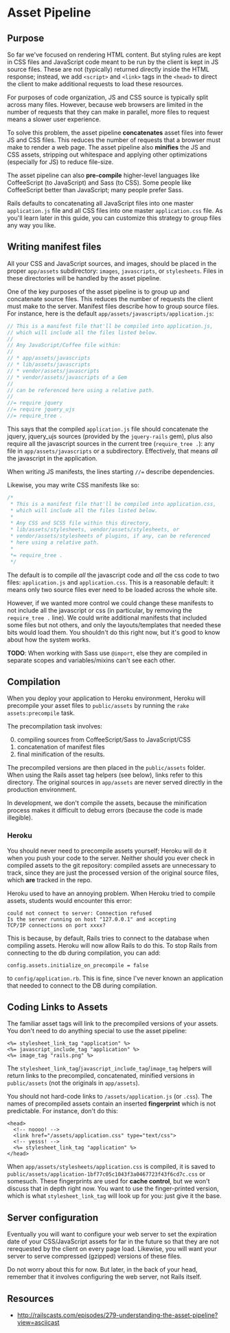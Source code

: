 # Asset Pipeline

## Purpose

So far we've focused on rendering HTML content. But styling rules are
kept in CSS files and JavaScript code meant to be run by the client is
kept in JS source files. These are not (typically) returned directly
inside the HTML response; instead, we add `<script>` and `<link>` tags
in the `<head>` to direct the client to make additional requests to
load these resources.

For purposes of code organization, JS and CSS source is typically
split across many files. However, because web browsers are limited in
the number of requests that they can make in parallel, more files to
request means a slower user experience.

To solve this problem, the asset pipeline **concatenates** asset files
into fewer JS and CSS files. This reduces the number of requests that
a browser must make to render a web page. The asset pipeline also
**minifies** the JS and CSS assets, stripping out whitespace and
applying other optimizations (especially for JS) to reduce file-size.

The asset pipeline can also **pre-compile** higher-level languages
like CoffeeScript (to JavaScript) and Sass (to CSS). Some people like
CoffeeScript better than JavaScript; many people prefer Sass.

Rails defaults to concatenating all JavaScript files into one master
`application.js` file and all CSS files into one master
`application.css` file. As you'll learn later in this guide, you can
customize this strategy to group files any way you like.

## Writing manifest files

All your CSS and JavaScript sources, and images, should be placed in
the proper `app/assets` subdirectory: `images`, `javascripts`, or
`stylesheets`. Files in these directories will be handled by the asset
pipeline.

One of the key purposes of the asset pipeline is to group up and
concatenate source files. This reduces the number of requests the
client must make to the server. Manifest files describe how to group
source files. For instance, here is the default
`app/assets/javascripts/application.js`:

```javascript
// This is a manifest file that'll be compiled into application.js,
// which will include all the files listed below.
//
// Any JavaScript/Coffee file within:
//
// * app/assets/javascripts
// * lib/assets/javascripts
// * vendor/assets/javascripts
// * vendor/assets/javascripts of a Gem
//
// can be referenced here using a relative path.
//
//= require jquery
//= require jquery_ujs
//= require_tree .
```

This says that the compiled `application.js` file should concatenate
the jquery, jquery_ujs sources (provided by the `jquery-rails` gem),
plus also require all the javascript sources in the current tree
(`require_tree .`): any file in `app/assets/javascripts` or a
subdirectory. Effectively, that means *all* the javascript in the
application.

When writing JS manifests, the lines starting `//=` describe
dependencies.

Likewise, you may write CSS manifests like so:

```css
/*
 * This is a manifest file that'll be compiled into application.css,
 * which will include all the files listed below.
 *
 * Any CSS and SCSS file within this directory,
 * lib/assets/stylesheets, vendor/assets/stylesheets, or
 * vendor/assets/stylesheets of plugins, if any, can be referenced
 * here using a relative path.
 *
 *= require_tree .
 */
```

The default is to compile *all* the javascript code and *all* the css
code to two files: `application.js` and `application.css`. This is a
reasonable default: it means only two source files ever need to be
loaded across the whole site.

However, if we wanted more control we could change these manifests to
not include all the javascript or css (in particular, by removing the
`require_tree .` line). We could write additional manifests that
included some files but not others, and only the layouts/templates
that needed these bits would load them. You shouldn't do this right
now, but it's good to know about how the system works.

**TODO**: When working with Sass use `@import`, else they are compiled
in separate scopes and variables/mixins can't see each other.

## Compilation

When you deploy your application to Heroku environment, Heroku will
precompile your asset files to `public/assets` by running the `rake
assets:precompile` task.

The precompilation task involves:

0. compiling sources from CoffeeScript/Sass to JavaScript/CSS
0. concatenation of manifest files
0. final minification of the results.

The precompiled versions are then placed in the `public/assets`
folder. When using the Rails asset tag helpers (see below), links
refer to this directory. The original sources in `app/assets` are
never served directly in the production environment.

In development, we don't compile the assets, because the minification
process makes it difficult to debug errors (because the code is made
illegible).

### Heroku

You should never need to precompile assets yourself; Heroku will do it
when you push your code to the server. Neither should you ever check
in compiled assets to the git repository: compiled assets are
unnecessary to track, since they are just the processed version of the
original source files, which **are** tracked in the repo.

Heroku used to have an annoying problem. When Heroku tried to compile
assets, students would encounter this error:

```
could not connect to server: Connection refused
Is the server running on host "127.0.0.1" and accepting
TCP/IP connections on port xxxx?
```

This is because, by default, Rails tries to connect to the database
when compiling assets. Heroku will now allow Rails to do this. To stop
Rails from connecting to the db during compilation, you can add:

    config.assets.initialize_on_precompile = false

to `config/application.rb`. This is fine, since I've never known an
application that needed to connect to the DB during compilation.

## Coding Links to Assets

The familiar asset tags will link to the precompiled versions of your
assets. You don't need to do anything special to use the asset
pipeline:

```erb
<%= stylesheet_link_tag "application" %>
<%= javascript_include_tag "application" %>
<%= image_tag "rails.png" %>
```

The `stylesheet_link_tag`/`javascript_include_tag`/`image_tag` helpers
will return links to the precompiled, concatenated, minified versions
in `public/assets` (not the originals in `app/assets`).

You should not hard-code links to `/assets/application.js` (or
`.css`). The names of precompiled assets contain an inserted
**fingerprint** which is not predictable. For instance, don't do this:

```html+erb
<head>
  <!-- noooo! -->
  <link href="/assets/application.css" type="text/css">
  <!-- yesss! -->
  <%= stylesheet_link_tag "application" %>
</head>
```

When `app/assets/stylesheets/application.css` is compiled, it is saved
to `public/assets/application-1bf77c05c1043f3a0467723f43f6cd7c.css` or
somesuch. These fingerprints are used for **cache control**, but we
won't discuss that in depth right now. You want to use the
finger-printed version, which is what `stylesheet_link_tag` will look
up for you: just give it the base.

## Server configuration

Eventually you will want to configure your web server to set
the expiration date of your CSS/JavaScript assets for far in the
future so that they are not rerequested by the client on every page
load. Likewise, you will want your server to serve compressed
(gzipped) versions of these files.

Do not worry about this for now. But later, in the back of your head,
remember that it involves configuring the web server, not Rails
itself.

## Resources

* http://railscasts.com/episodes/279-understanding-the-asset-pipeline?view=asciicast

